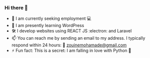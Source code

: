### Hi there 👋

<!--
**Zouine2005/Zouine2005** is a ✨ _special_ ✨ repository because its `README.md` (this file) appears on your GitHub profile.

Here are some ideas to get you started:-->

- 🔭 I am currently seeking employment :computer:
- 🌱 I am presently learning WordPress
- :hammer_and_wrench: I develop websites using REACT JS :electron: and Laravel
- 📫 You can reach me by sending an email to my address. I typically respond within 24 hours: :email: zouinemohamade@gmail.com
- ⚡ Fun fact: This is a secret: I am falling in love with Python :sparkling_heart:

